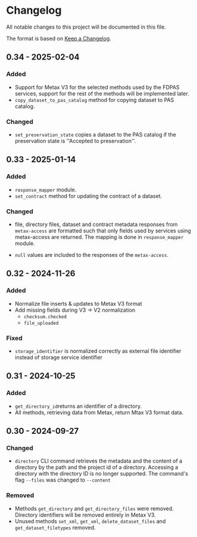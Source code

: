 # Changelog

All notable changes to this project will be documented in this file.

The format is based on [Keep a Changelog](https://keepachangelog.com/en/1.1.0/).

## 0.34 - 2025-02-04

### Added

- Support for Metax V3 for the selected methods used by the FDPAS services, support for the rest of the methods will be implemented later.
- `copy_dataset_to_pas_catalog` method for copying dataset to PAS catalog.

### Changed

- `set_preservation_state` copies a dataset to the PAS catalog if the preservation state is ''Accepted to preservation''.

## 0.33 - 2025-01-14

### Added

- `response_mapper` module.
- `set_contract` method for updating the contract of a dataset.

### Changed

- file, directory files, dataset and contract metadata responses from `metax-access` are formatted such that only fields used by services using metax-access are returned. The mapping is done in `response_mapper` module.

- `null` values are included to the responses of the `metax-access`.

## 0.32 - 2024-11-26

### Added

- Normalize file inserts & updates to Metax V3 format
- Add missing fields during V3 -> V2 normalization
  - `checksum.checked`
  - `file_uploaded`

### Fixed

- `storage_identifier` is normalized correctly as external file identifier instead of storage service identifier

## 0.31 - 2024-10-25

### Added

- `get_directory_id`returns an identifier of a directory.
- All methods, retrieving data from Metax, return Mtax V3 format data.

## 0.30 - 2024-09-27

### Changed

- `directory` CLI command retrieves the metadata and the content of a directory by the path and the project id of a directory. Accessing a directory with the directory ID is no longer supported. The command's flag `--files` was changed to `--content`

### Removed

- Methods `get_directory` and `get_directory_files` were removed. Directory identifiers will be removed entirely in Metax V3.
- Unused methods `set_xml`, `get_xml`, `delete_dataset_files` and `get_dataset_filetypes` removed.
